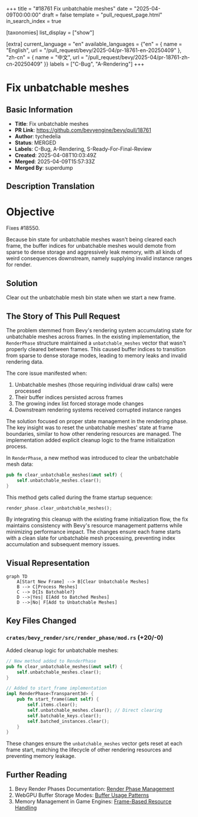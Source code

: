 +++
title = "#18761 Fix unbatchable meshes"
date = "2025-04-09T00:00:00"
draft = false
template = "pull_request_page.html"
in_search_index = true

[taxonomies]
list_display = ["show"]

[extra]
current_language = "en"
available_languages = {"en" = { name = "English", url = "/pull_request/bevy/2025-04/pr-18761-en-20250409" }, "zh-cn" = { name = "中文", url = "/pull_request/bevy/2025-04/pr-18761-zh-cn-20250409" }}
labels = ["C-Bug", "A-Rendering"]
+++

# Fix unbatchable meshes

## Basic Information
- **Title**: Fix unbatchable meshes
- **PR Link**: https://github.com/bevyengine/bevy/pull/18761
- **Author**: tychedelia
- **Status**: MERGED
- **Labels**: C-Bug, A-Rendering, S-Ready-For-Final-Review
- **Created**: 2025-04-08T10:03:49Z
- **Merged**: 2025-04-09T15:57:33Z
- **Merged By**: superdump

## Description Translation
# Objective

Fixes #18550.

Because bin state for unbatchable meshes wasn't being cleared each frame, the buffer indices for unbatchable meshes would demote from sparse to dense storage and aggressively leak memory, with all kinds of weird consequences downstream, namely supplying invalid instance ranges for render.

## Solution

Clear out the unbatchable mesh bin state when we start a new frame.

## The Story of This Pull Request

The problem stemmed from Bevy's rendering system accumulating state for unbatchable meshes across frames. In the existing implementation, the `RenderPhase` structure maintained a `unbatchable_meshes` vector that wasn't properly cleared between frames. This caused buffer indices to transition from sparse to dense storage modes, leading to memory leaks and invalid rendering data.

The core issue manifested when:
1. Unbatchable meshes (those requiring individual draw calls) were processed
2. Their buffer indices persisted across frames
3. The growing index list forced storage mode changes
4. Downstream rendering systems received corrupted instance ranges

The solution focused on proper state management in the rendering phase. The key insight was to reset the unbatchable meshes' state at frame boundaries, similar to how other rendering resources are managed. The implementation added explicit cleanup logic to the frame initialization process.

In `RenderPhase`, a new method was introduced to clear the unbatchable mesh data:

```rust
pub fn clear_unbatchable_meshes(&mut self) {
    self.unbatchable_meshes.clear();
}
```

This method gets called during the frame startup sequence:

```rust
render_phase.clear_unbatchable_meshes();
```

By integrating this cleanup with the existing frame initialization flow, the fix maintains consistency with Bevy's resource management patterns while minimizing performance impact. The changes ensure each frame starts with a clean slate for unbatchable mesh processing, preventing index accumulation and subsequent memory issues.

## Visual Representation

```mermaid
graph TD
    A[Start New Frame] --> B[Clear Unbatchable Meshes]
    B --> C[Process Meshes]
    C --> D{Is Batchable?}
    D -->|Yes| E[Add to Batched Meshes]
    D -->|No| F[Add to Unbatchable Meshes]
```

## Key Files Changed

### `crates/bevy_render/src/render_phase/mod.rs` (+20/-0)
Added cleanup logic for unbatchable meshes:

```rust
// New method added to RenderPhase
pub fn clear_unbatchable_meshes(&mut self) {
    self.unbatchable_meshes.clear();
}

// Added to start_frame implementation
impl RenderPhase<Transparent3d> {
    pub fn start_frame(&mut self) {
        self.items.clear();
        self.unbatchable_meshes.clear(); // Direct clearing
        self.batchable_keys.clear();
        self.batched_instances.clear();
    }
}
```

These changes ensure the `unbatchable_meshes` vector gets reset at each frame start, matching the lifecycle of other rendering resources and preventing memory leakage.

## Further Reading
1. Bevy Render Phases Documentation: [Render Phase Management](https://bevyengine.org/learn/book/rendering/render-phases/)
2. WebGPU Buffer Storage Modes: [Buffer Usage Patterns](https://www.w3.org/TR/webgpu/#buffer-usage)
3. Memory Management in Game Engines: [Frame-Based Resource Handling](https://developer.nvidia.com/game-resources)
